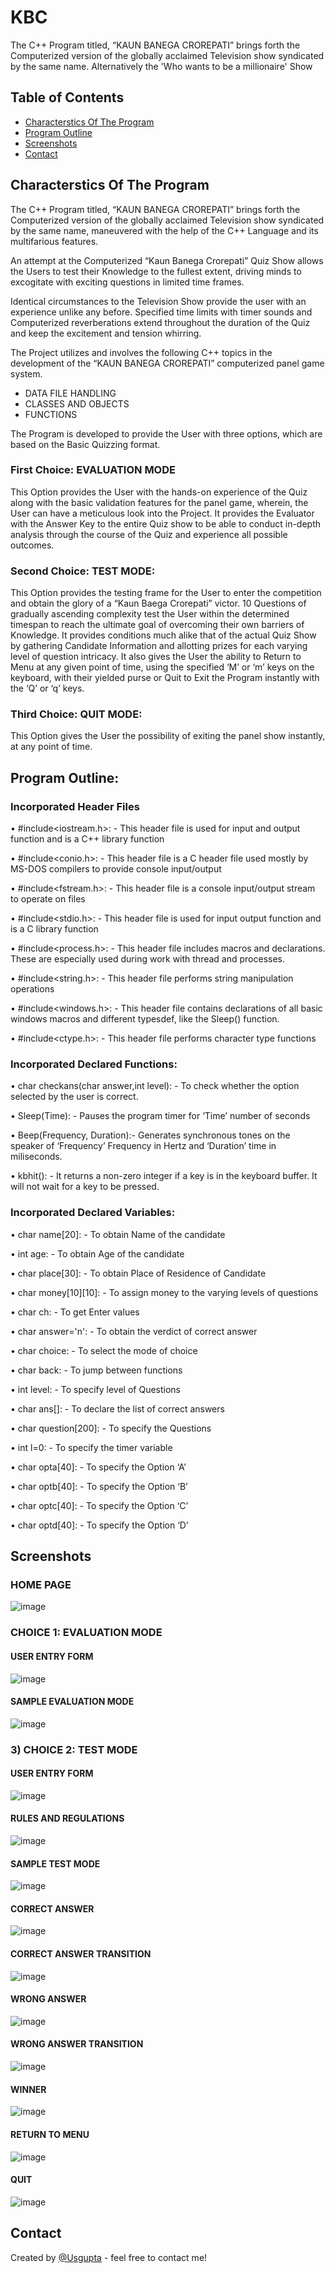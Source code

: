 # KBC

The C++ Program titled, “KAUN BANEGA CROREPATI” brings forth the Computerized version of the globally acclaimed Television show syndicated by the same name. Alternatively the 'Who wants to be a millionaire' Show


## Table of Contents
* [Characterstics Of The Program](#characterstics-of-the-program)
* [Program Outline](#program-outline)
* [Screenshots](#screenshots)
* [Contact](#contact)


## Characterstics Of The Program 

The C++ Program titled, “KAUN BANEGA CROREPATI” brings forth the Computerized version of the globally acclaimed Television show syndicated by the same name, maneuvered with the help of the C++ Language and its multifarious features.

An attempt at the Computerized “Kaun Banega Crorepati” Quiz Show allows the Users to test their Knowledge to the fullest extent, driving minds to excogitate with exciting questions in limited time frames.

Identical circumstances to the Television Show provide the user with an experience unlike any before. Specified time limits with timer sounds and Computerized reverberations extend throughout the duration of the Quiz and keep the excitement and tension whirring.

The Project utilizes and involves the following C++ topics in the development of the “KAUN BANEGA CROREPATI” computerized panel game system.

* DATA FILE HANDLING
* CLASSES AND OBJECTS
* FUNCTIONS

The Program is developed to provide the User with three options, which are based on the Basic Quizzing format.


### First Choice: EVALUATION MODE 

This Option provides the User with the hands-on experience of the Quiz along with the basic validation features for the panel game, wherein, the User can have a meticulous look into the Project. It provides the Evaluator with the Answer Key to the entire Quiz show to be able to conduct in-depth analysis through the course of the Quiz and experience all possible outcomes.


### Second Choice: TEST MODE:
This Option provides the testing frame for the User to enter the competition and obtain the glory of a “Kaun Baega Crorepati” victor. 10 Questions of gradually ascending complexity test the User within the determined timespan to reach the ultimate goal of overcoming their own barriers of Knowledge.
It provides conditions much alike that of the actual Quiz Show by gathering Candidate Information and allotting prizes for each varying level of question intricacy.
It also gives the User the ability to Return to Menu at any given point of time, using the specified ‘M’ or ‘m’ keys on the keyboard, with their yielded purse or Quit to Exit the Program instantly with the ‘Q’ or ‘q’ keys. 


### Third Choice: QUIT MODE:
This Option gives the User the possibility of exiting the panel show instantly, at any point of time. 




## Program Outline:

### Incorporated Header Files 

• #include<iostream.h>: - This header file is used for input and output function and is a C++ library function 

•	#include<conio.h>: - This header file is a C header file used mostly by MS-DOS compilers to provide console input/output 

•	#include<fstream.h>: - This header file is a console input/output stream to operate on files 

•	#include<stdio.h>: - This header file is used for input output function and is a C library function

•	#include<process.h>: - This header file includes macros and declarations. These are especially used during work with thread and processes. 

•	#include<string.h>: - This header file performs string manipulation operations

•	#include<windows.h>: - This header file contains declarations of all basic windows macros and different typesdef, like the Sleep() function.

•	#include<ctype.h>: - This header file performs character type functions


### Incorporated Declared Functions:

•	char checkans(char answer,int level): - To check whether the option selected by the user is correct.

•	Sleep(Time): - Pauses the program timer for ‘Time’ number of seconds

•	Beep(Frequency, Duration):- Generates synchronous tones on the speaker of ‘Frequency’ Frequency in Hertz and  ‘Duration’ time in miliseconds.

•	kbhit(): - It returns a non-zero integer if a key is in the keyboard buffer. It will not wait for a key to be pressed.


### Incorporated Declared Variables:

•	char name[20]: - To obtain Name of the candidate

•	int age: - To obtain Age of the candidate

•	char place[30]: - To obtain Place of Residence of Candidate

•	char money[10][10]: - To assign money to the varying levels of questions 

•	char ch: - To get Enter values

•	char answer='n': - To obtain the verdict of correct answer

•	char choice: - To select the mode of choice

•	char back: - To jump between functions

•	int level: - To specify level of Questions

•	char ans[]: - To declare the list of correct answers

•	char question[200]: - To specify the Questions

•	int l=0: - To specify the timer variable

•	char opta[40]: - To specify the Option ‘A’

•	char optb[40]: - To specify the Option ‘B’

•	char optc[40]: - To specify the Option ‘C’

•	char optd[40]: - To specify the Option ‘D’




## Screenshots


### HOME PAGE   

![image](https://user-images.githubusercontent.com/57800546/151584457-3ae4b798-fe47-48dc-bd00-afbb591a1900.png)

### CHOICE 1: EVALUATION MODE

#### USER ENTRY FORM

![image](https://user-images.githubusercontent.com/57800546/151584581-3974177b-4aaf-4cf6-8173-8638de7c7660.png)

          
#### SAMPLE EVALUATION MODE

![image](https://user-images.githubusercontent.com/57800546/151584631-14c0dc00-ea9d-444b-8a41-534670e441f3.png)

 


### 3)	CHOICE 2: TEST MODE
#### USER ENTRY FORM

![image](https://user-images.githubusercontent.com/57800546/151584682-9a18172d-f61e-44a5-9ec0-7493f90e4763.png)


 
#### RULES AND REGULATIONS

![image](https://user-images.githubusercontent.com/57800546/151584728-944bce16-38df-4516-ba0f-6196632526a7.png)

 

#### SAMPLE TEST MODE

![image](https://user-images.githubusercontent.com/57800546/151584815-66f6272b-df2d-4f56-b0db-ff9132cac85e.png)

 



#### CORRECT ANSWER

![image](https://user-images.githubusercontent.com/57800546/151584841-955d066a-1f93-40ea-b3ba-509e1c4f771c.png)

 

#### CORRECT ANSWER TRANSITION

![image](https://user-images.githubusercontent.com/57800546/151584890-7ca2f576-fb0b-4e3f-ac0a-c4db15dab8ac.png)


 

#### WRONG ANSWER

![image](https://user-images.githubusercontent.com/57800546/151585007-451a93b4-3439-4c6e-9e48-dd18b10c880f.png)

 

#### WRONG ANSWER TRANSITION

![image](https://user-images.githubusercontent.com/57800546/151585026-7b7d302e-72a1-4e92-80d7-dea005a031d5.png)

 

#### WINNER

![image](https://user-images.githubusercontent.com/57800546/151585037-e51d2089-9cb4-4780-9390-d162ca52a4aa.png)

 


#### RETURN TO MENU

![image](https://user-images.githubusercontent.com/57800546/151585051-84a6e52c-c0a5-4230-ad60-010b43d11b55.png)

 
#### QUIT                  

![image](https://user-images.githubusercontent.com/57800546/151585071-8bab770f-2513-49c9-a3c9-1d428d4e51e8.png)


## Contact
Created by [@Usgupta](https://github.com/Usgupta) - feel free to contact me!







